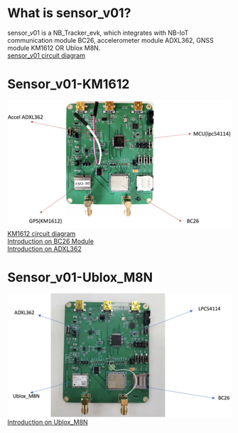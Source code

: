 # What is sensor_v01?
sensor_v01 is a NB_Tracker_evk, which integrates with NB-IoT communication module BC26, accelerometer module ADXL362, GNSS module KM1612 OR Ublox M8N.\
[sensor_v01 circuit diagram]()
# Sensor_v01-KM1612
![FAILED!](../Figures/sensor_v01_hardware1.jpeg)
[KM1612 circuit diagram]()\
[Introduction on BC26 Module]()\
[Introduction on ADXL362]()
# Sensor_v01-Ublox_M8N
![FAILED!](../Figures/sensor_v01_hardware2.jpeg)
[Introduction on Ublox_M8N]()
